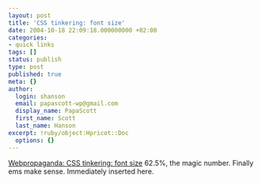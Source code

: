 ```yaml
---
layout: post
title: 'CSS tinkering: font size'
date: 2004-10-18 22:09:18.000000000 +02:00
categories:
- quick links
tags: []
status: publish
type: post
published: true
meta: {}
author:
  login: shanson
  email: papascott-wp@gmail.com
  display_name: PapaScott
  first_name: Scott
  last_name: Hanson
excerpt: !ruby/object:Hpricot::Doc
  options: {}
---
```

<p><a title="Webpropaganda: CSS basteln: Schriftgrösse" href="http://www.couchblog.de/webpropaganda/development/527/css-basteln-schriftgrsse">Webpropaganda: CSS tinkering: font size</a> 62.5%, the magic number. Finally ems make sense. Immediately inserted here.</p>
